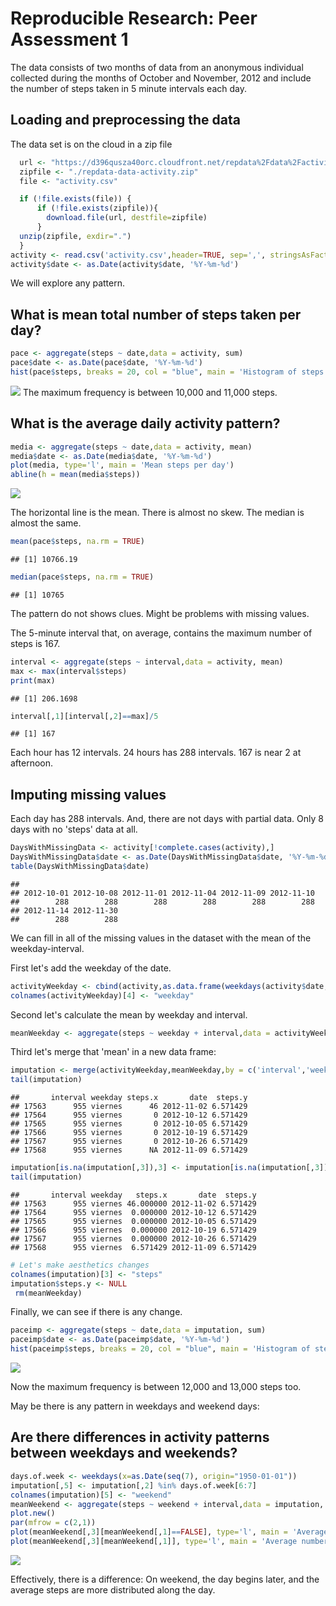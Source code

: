 # Reproducible Research: Peer Assessment 1

The data consists of two months of data from an anonymous individual collected during the months of October and November, 2012 and include the number of steps taken in 5 minute intervals each day.

## Loading and preprocessing the data

The data set is on the cloud in a zip file

```r
  url <- "https://d396qusza40orc.cloudfront.net/repdata%2Fdata%2Factivity.zip"
  zipfile <- "./repdata-data-activity.zip"
  file <- "activity.csv"

  if (!file.exists(file)) {
      if (!file.exists(zipfile)){
        download.file(url, destfile=zipfile)
      }
  unzip(zipfile, exdir=".")
  }
activity <- read.csv('activity.csv',header=TRUE, sep=',', stringsAsFactors = FALSE)
activity$date <- as.Date(activity$date, '%Y-%m-%d')
```

We will explore any pattern.

## What is mean total number of steps taken per day?

```r
pace <- aggregate(steps ~ date,data = activity, sum)
pace$date <- as.Date(pace$date, '%Y-%m-%d')
hist(pace$steps, breaks = 20, col = "blue", main = 'Histogram of steps per day', xlab = 'Total steps per day', xlim = c(0,max(pace$steps)))
```

![](PA1_template_files/figure-html/unnamed-chunk-2-1.png)
The maximum frequency is between 10,000 and 11,000 steps.

## What is the average daily activity pattern?

```r
media <- aggregate(steps ~ date,data = activity, mean)
media$date <- as.Date(media$date, '%Y-%m-%d')
plot(media, type='l', main = 'Mean steps per day')
abline(h = mean(media$steps))
```

![](PA1_template_files/figure-html/unnamed-chunk-3-1.png)

The horizontal line is the mean. There is almost no skew. The median is almost the same.


```r
mean(pace$steps, na.rm = TRUE)
```

```
## [1] 10766.19
```

```r
median(pace$steps, na.rm = TRUE)
```

```
## [1] 10765
```

The pattern do not shows clues. Might be problems with missing values.

The 5-minute interval that, on average, contains the maximum number of steps is 167.


```r
interval <- aggregate(steps ~ interval,data = activity, mean)
max <- max(interval$steps)
print(max)
```

```
## [1] 206.1698
```

```r
interval[,1][interval[,2]==max]/5
```

```
## [1] 167
```

Each hour has 12 intervals. 24 hours has 288 intervals. 167 is near 2 at afternoon.

## Imputing missing values

Each day has 288 intervals. And, there are not days with partial data. Only 8 days with no 'steps' data at all.


```r
DaysWithMissingData <- activity[!complete.cases(activity),]
DaysWithMissingData$date <- as.Date(DaysWithMissingData$date, '%Y-%m-%d')
table(DaysWithMissingData$date)
```

```
## 
## 2012-10-01 2012-10-08 2012-11-01 2012-11-04 2012-11-09 2012-11-10 
##        288        288        288        288        288        288 
## 2012-11-14 2012-11-30 
##        288        288
```

We can fill in all of the missing values in the dataset with the mean of the weekday-interval.

First let's add the weekday of the date.


```r
activityWeekday <- cbind(activity,as.data.frame(weekdays(activity$date,abbreviate=FALSE),stringsAsFactors= FALSE))
colnames(activityWeekday)[4] <- "weekday"
```

Second let's calculate the mean by weekday and interval.


```r
meanWeekday <- aggregate(steps ~ weekday + interval,data = activityWeekday, mean)
```

Third let's merge that 'mean' in a new data frame:


```r
imputation <- merge(activityWeekday,meanWeekday,by = c('interval','weekday'))
tail(imputation)
```

```
##       interval weekday steps.x       date  steps.y
## 17563      955 viernes      46 2012-11-02 6.571429
## 17564      955 viernes       0 2012-10-12 6.571429
## 17565      955 viernes       0 2012-10-05 6.571429
## 17566      955 viernes       0 2012-10-19 6.571429
## 17567      955 viernes       0 2012-10-26 6.571429
## 17568      955 viernes      NA 2012-11-09 6.571429
```

```r
imputation[is.na(imputation[,3]),3] <- imputation[is.na(imputation[,3]),5]
tail(imputation)
```

```
##       interval weekday   steps.x       date  steps.y
## 17563      955 viernes 46.000000 2012-11-02 6.571429
## 17564      955 viernes  0.000000 2012-10-12 6.571429
## 17565      955 viernes  0.000000 2012-10-05 6.571429
## 17566      955 viernes  0.000000 2012-10-19 6.571429
## 17567      955 viernes  0.000000 2012-10-26 6.571429
## 17568      955 viernes  6.571429 2012-11-09 6.571429
```

```r
# Let's make aesthetics changes
colnames(imputation)[3] <- "steps"
imputation$steps.y <- NULL
 rm(meanWeekday)
```

Finally, we can see if there is any change.


```r
paceimp <- aggregate(steps ~ date,data = imputation, sum)
paceimp$date <- as.Date(paceimp$date, '%Y-%m-%d')
hist(paceimp$steps, breaks = 20, col = "blue", main = 'Histogram of steps per day', xlab = 'Total steps per day', xlim = c(0,max(paceimp$steps)))
```

![](PA1_template_files/figure-html/unnamed-chunk-10-1.png)

Now the maximum frequency is between 12,000 and 13,000 steps too.

May be there is any pattern in weekdays and weekend days:

## Are there differences in activity patterns between weekdays and weekends?


```r
days.of.week <- weekdays(x=as.Date(seq(7), origin="1950-01-01"))
imputation[,5] <- imputation[,2] %in% days.of.week[6:7]
colnames(imputation)[5] <- "weekend"
meanWeekend <- aggregate(steps ~ weekend + interval,data = imputation, mean)
plot.new()
par(mfrow = c(2,1))
plot(meanWeekend[,3][meanWeekend[,1]==FALSE], type='l', main = 'Average number of steps taken per 5-minute interval\n across work days', xlab = '5-minute interval - work days', ylab = 'Average steps')
plot(meanWeekend[,3][meanWeekend[,1]], type='l', main = 'Average number of steps taken per 5-minute interval\n across weekend days', xlab = '5-minute interval - weekend days', ylab = 'Average steps')
```

![](PA1_template_files/figure-html/unnamed-chunk-11-1.png)

Effectively, there is a difference: On weekend, the day begins later, and the average steps are more distributed along the day.
